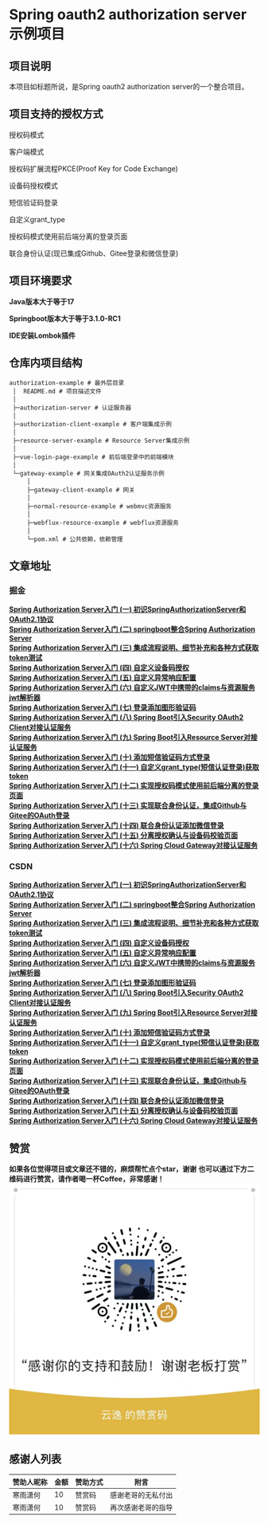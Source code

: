 # Spring oauth2 authorization server示例项目

## 项目说明

本项目如标题所说，是Spring oauth2 authorization server的一个整合项目。

## 项目支持的授权方式

授权码模式

客户端模式

授权码扩展流程PKCE(Proof Key for Code Exchange)

设备码授权模式

短信验证码登录

自定义grant_type

授权码模式使用前后端分离的登录页面

联合身份认证(现已集成Github、Gitee登录和微信登录)

## 项目环境要求

**Java版本大于等于17**

**Springboot版本大于等于3.1.0-RC1**

**IDE安装Lombok插件**

## 仓库内项目结构

```
authorization-example # 最外层目录
 │  README.md # 项目描述文件
 │  
 ├─authorization-server # 认证服务器
 │  
 ├─authorization-client-example # 客户端集成示例
 │  
 ├─resource-server-example # Resource Server集成示例
 │  
 ├─vue-login-page-example # 前后端登录中的前端模块
 │  
 └─gateway-example # 网关集成OAuth2认证服务示例
 	 │  
     ├─gateway-client-example # 网关
     │  
     ├─normal-resource-example # webmvc资源服务
     │  
     ├─webflux-resource-example # webflux资源服务
     │  
     └─pom.xml # 公共依赖，依赖管理
```

## 文章地址

### 掘金

**[Spring Authorization Server入门 (一) 初识SpringAuthorizationServer和OAuth2.1协议](https://juejin.cn/post/7239953874950733884)**<br>
**[Spring Authorization Server入门 (二) springboot整合Spring Authorization Server](https://juejin.cn/post/7239953874950815804)**<br>
**[Spring Authorization Server入门 (三) 集成流程说明、细节补充和各种方式获取token测试](https://juejin.cn/post/7241058098974720037)**<br>
**[Spring Authorization Server入门 (四) 自定义设备码授权](https://juejin.cn/post/7241101553712283707)**<br>
**[Spring Authorization Server入门 (五) 自定义异常响应配置](https://juejin.cn/post/7241439405970063416)**<br>
**[Spring Authorization Server入门 (六) 自定义JWT中携带的claims与资源服务jwt解析器](https://juejin.cn/post/7241762957570097213)**<br>
**[Spring Authorization Server入门 (七) 登录添加图形验证码](https://juejin.cn/post/7242476048005709879)**<br>
**[Spring Authorization Server入门 (八) Spring Boot引入Security OAuth2 Client对接认证服务](https://juejin.cn/spost/7243725197911834683)**<br>
**[Spring Authorization Server入门 (九) Spring Boot引入Resource Server对接认证服务](https://juejin.cn/spost/7244043482772029498)**<br>
**[Spring Authorization Server入门 (十) 添加短信验证码方式登录](https://juejin.cn/post/7245538214114492474)**<br>
**[Spring Authorization Server入门 (十一) 自定义grant_type(短信认证登录)获取token](https://juejin.cn/post/7246409673565372475)**<br>
**[Spring Authorization Server入门 (十二) 实现授权码模式使用前后端分离的登录页面](https://juejin.cn/post/7254096495184134181)**<br>
**[Spring Authorization Server入门 (十三) 实现联合身份认证，集成Github与Gitee的OAuth登录](https://juejin.cn/post/7258466145653096504)**<br>
**[Spring Authorization Server入门 (十四) 联合身份认证添加微信登录](https://juejin.cn/post/7261098261142208568)**<br>
**[Spring Authorization Server入门 (十五) 分离授权确认与设备码校验页面](https://juejin.cn/post/7262317630307205176)**<br>
**[Spring Authorization Server入门 (十六) Spring Cloud Gateway对接认证服务](https://juejin.cn/spost/7271496874942890024)**<br>

### CSDN

**[Spring Authorization Server入门 (一) 初识SpringAuthorizationServer和OAuth2.1协议](https://blog.csdn.net/weixin_43356507/article/details/130991406)**<br>
**[Spring Authorization Server入门 (二) springboot整合Spring Authorization Server](https://blog.csdn.net/weixin_43356507/article/details/131006763)**<br>
**[Spring Authorization Server入门 (三) 集成流程说明、细节补充和各种方式获取token测试](https://blog.csdn.net/weixin_43356507/article/details/131023147)**<br>
**[Spring Authorization Server入门 (四) 自定义设备码授权](https://blog.csdn.net/weixin_43356507/article/details/131050408)**<br>
**[Spring Authorization Server入门 (五) 自定义异常响应配置](https://blog.csdn.net/weixin_43356507/article/details/131063392)**<br>
**[Spring Authorization Server入门 (六) 自定义JWT中携带的claims与资源服务jwt解析器](https://blog.csdn.net/weixin_43356507/article/details/131081862)**<br>
**[Spring Authorization Server入门 (七) 登录添加图形验证码](https://blog.csdn.net/weixin_43356507/article/details/131109818)**<br>
**[Spring Authorization Server入门 (八) Spring Boot引入Security OAuth2 Client对接认证服务](https://blog.csdn.net/weixin_43356507/article/details/131173945)**<br>
**[Spring Authorization Server入门 (九) Spring Boot引入Resource Server对接认证服务](https://blog.csdn.net/weixin_43356507/article/details/131190785)**<br>
**[Spring Authorization Server入门 (十) 添加短信验证码方式登录](https://blog.csdn.net/weixin_43356507/article/details/131262461)**<br>
**[Spring Authorization Server入门 (十一) 自定义grant_type(短信认证登录)获取token](https://blog.csdn.net/weixin_43356507/article/details/131297456)**<br>
**[Spring Authorization Server入门 (十二) 实现授权码模式使用前后端分离的登录页面](https://blog.csdn.net/weixin_43356507/article/details/131650660)**<br>
**[Spring Authorization Server入门 (十三) 实现联合身份认证，集成Github与Gitee的OAuth登录](https://blog.csdn.net/weixin_43356507/article/details/131872353)**<br>
**[Spring Authorization Server入门 (十四) 联合身份认证添加微信登录](https://blog.csdn.net/weixin_43356507/article/details/131998050)**<br>
**[Spring Authorization Server入门 (十五) 分离授权确认与设备码校验页面](https://blog.csdn.net/weixin_43356507/article/details/132052355)**<br>
**[Spring Authorization Server入门 (十六) Spring Cloud Gateway对接认证服务](https://blog.csdn.net/weixin_43356507/article/details/132517747)**<br>

## 赞赏

**如果各位觉得项目或文章还不错的，麻烦帮忙点个star，谢谢**
**也可以通过下方二维码进行赞赏，请作者喝一杯Coffee，非常感谢！**
![Reward](images/Reward.jpg)



## 感谢人列表

| 赞助人昵称 | 金额 | 赞助方式 | 附言               |
| ---------- | ---- | -------- | ------------------ |
| 寒雨潇何   | 10   | 赞赏码   | 感谢老哥的无私付出 |
| 寒雨潇何   | 10   | 赞赏码   | 再次感谢老哥的指导 |

